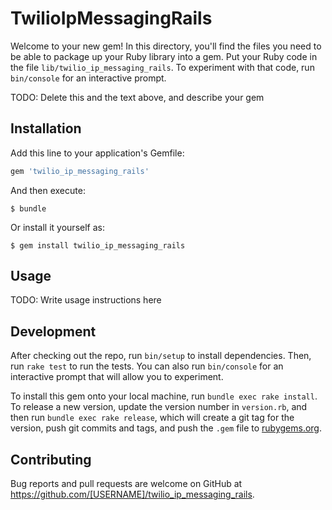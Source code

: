 # TwilioIpMessagingRails

Welcome to your new gem! In this directory, you'll find the files you need to be able to package up your Ruby library into a gem. Put your Ruby code in the file `lib/twilio_ip_messaging_rails`. To experiment with that code, run `bin/console` for an interactive prompt.

TODO: Delete this and the text above, and describe your gem

## Installation

Add this line to your application's Gemfile:

```ruby
gem 'twilio_ip_messaging_rails'
```

And then execute:

    $ bundle

Or install it yourself as:

    $ gem install twilio_ip_messaging_rails

## Usage

TODO: Write usage instructions here

## Development

After checking out the repo, run `bin/setup` to install dependencies. Then, run `rake test` to run the tests. You can also run `bin/console` for an interactive prompt that will allow you to experiment.

To install this gem onto your local machine, run `bundle exec rake install`. To release a new version, update the version number in `version.rb`, and then run `bundle exec rake release`, which will create a git tag for the version, push git commits and tags, and push the `.gem` file to [rubygems.org](https://rubygems.org).

## Contributing

Bug reports and pull requests are welcome on GitHub at https://github.com/[USERNAME]/twilio_ip_messaging_rails.

